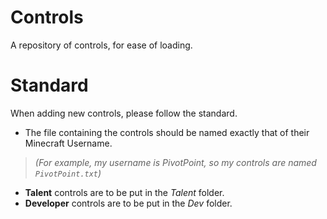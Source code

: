 # Controls
A repository of controls, for ease of loading.

# Standard
When adding new controls, please follow the standard.

- The file containing the controls should be named exactly that of their Minecraft Username.
> *(For example, my username is PivotPoint, so my controls are named `PivotPoint.txt`)*
- **Talent** controls are to be put in the *Talent* folder.
- **Developer** controls are to be put in the *Dev* folder.
